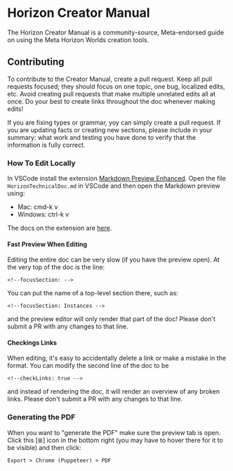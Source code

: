 # Horizon Creator Manual

The Horizon Creator Manual is a community-source, Meta-endorsed guide on using the Meta Horizon Worlds creation tools.

## Contributing

To contribute to the Creator Manual, create a pull request. Keep all pull requests focused; they should focus on one topic, one bug, localized edits, etc. Avoid creating pull requests that make multiple unrelated edits all at once. Do your best to create links throughout the doc whenever making edits!

If you are fixing types or grammar, yoy can simply create a pull request. If you are updating facts or creating new sections, please include in your summary: what work and testing you have done to verify that the information is fully correct.

### How To Edit Locally

In VSCode install the extension [Markdown Preview Enhanced](https://marketplace.visualstudio.com/items?itemName=shd101wyy.markdown-preview-enhanced). Open the file `HorizonTechnicalDoc.md` in VSCode and then open the Markdown preview using:
  * Mac: cmd-k v
  * Windows: ctrl-k v

The docs on the extension are [here](https://shd101wyy.github.io/markdown-preview-enhanced/#/).

#### Fast Preview When Editing

Editing the entire doc can be very slow (if you have the preview open). At the very top of the doc is the line:

```
<!--focusSection: -->
```

You can put the name of a top-level section there, such as:

```
<!--focusSection: Instances -->
```

and the preview editor will only render that part of the doc! Please don't submit a PR with any changes to that line.

#### Checkings Links

When editing, it's easy to accidentally delete a link or make a mistake in the format. You can modify the second line of the doc to be

```
<!--checkLinks: true -->
```

and instead of rendering the doc, it will render an overview of any broken links. Please don't submit a PR with any changes to that line.

### Generating the PDF

When you want to "generate the PDF" make sure the preview tab is open. Click this [≣] icon in the bottom right (you may have to hover there for it to be visible) and then click:
```
Export > Chrome (Puppeteer) > PDF
```
